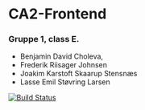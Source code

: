 # CA2-Frontend
### Gruppe 1, class E.

* Benjamin David Choleva, 
* Frederik Riisager Johnsen
* Joakim Karstoft Skaarup Stensnæs
* Lasse Emil Støvring Larsen


[![Build Status](https://travis-ci.org/KingBendico/CA2-Frontend.svg?branch=main)](https://travis-ci.org/KingBendico/CA2-Frontend)<br>
